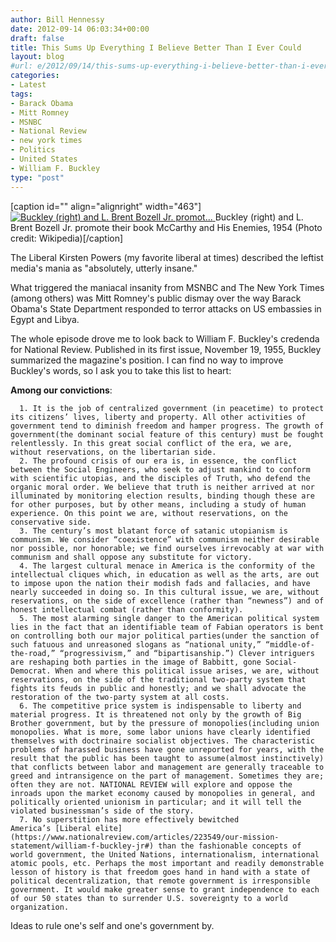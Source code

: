 ```yaml
---
author: Bill Hennessy
date: 2012-09-14 06:03:34+00:00
draft: false
title: This Sums Up Everything I Believe Better Than I Ever Could
layout: blog
#url: e/2012/09/14/this-sums-up-everything-i-believe-better-than-i-ever-could/
categories:
- Latest
tags:
- Barack Obama
- Mitt Romney
- MSNBC
- National Review
- new york times
- Politics
- United States
- William F. Buckley
type: "post"
---
```


[caption id="" align="alignright" width="463"][![Buckley (right) and L. Brent Bozell Jr. promot...](https://upload.wikimedia.org/wikipedia/en/1/19/Bozell%26Buckley%2C1954.jpg)
](https://en.wikipedia.org/wiki/File:Bozell%26Buckley%2C1954.jpg) Buckley (right) and L. Brent Bozell Jr. promote their book McCarthy and His Enemies, 1954 (Photo credit: Wikipedia)[/caption]

The Liberal Kirsten Powers (my favorite liberal at times) described the leftist media's mania as "absolutely, utterly insane."

What triggered the maniacal insanity from MSNBC and The New York Times (among others) was Mitt Romney's public dismay over the way Barack Obama's State Department responded to terror attacks on US embassies in Egypt and Libya.

The whole episode drove me to look back to William F. Buckley's credenda for National Review. Published in its first issue, November 19, 1955, Buckley summarized the magazine's position. I can find no way to improve Buckley's words, so I ask you to take this list to heart:

**Among our convictions**:



	  1. It is the job of centralized government (in peacetime) to protect its citizens’ lives, liberty and property. All other activities of government tend to diminish freedom and hamper progress. The growth of government(the dominant social feature of this century) must be fought relentlessly. In this great social conflict of the era, we are, without reservations, on the libertarian side.
	  2. The profound crisis of our era is, in essence, the conflict between the Social Engineers, who seek to adjust mankind to conform with scientific utopias, and the disciples of Truth, who defend the organic moral order. We believe that truth is neither arrived at nor illuminated by monitoring election results, binding though these are for other purposes, but by other means, including a study of human experience. On this point we are, without reservations, on the conservative side.
	  3. The century’s most blatant force of satanic utopianism is communism. We consider “coexistence” with communism neither desirable nor possible, nor honorable; we find ourselves irrevocably at war with communism and shall oppose any substitute for victory.
	  4. The largest cultural menace in America is the conformity of the intellectual cliques which, in education as well as the arts, are out to impose upon the nation their modish fads and fallacies, and have nearly succeeded in doing so. In this cultural issue, we are, without reservations, on the side of excellence (rather than “newness”) and of honest intellectual combat (rather than conformity).
	  5. The most alarming single danger to the American political system lies in the fact that an identifiable team of Fabian operators is bent on controlling both our major political parties(under the sanction of such fatuous and unreasoned slogans as “national unity,” “middle-of-the-road,” “progressivism,” and “bipartisanship.”) Clever intriguers are reshaping both parties in the image of Babbitt, gone Social-Democrat. When and where this political issue arises, we are, without reservations, on the side of the traditional two-party system that fights its feuds in public and honestly; and we shall advocate the restoration of the two-party system at all costs.
	  6. The competitive price system is indispensable to liberty and material progress. It is threatened not only by the growth of Big Brother government, but by the pressure of monopolies(including union monopolies. What is more, some labor unions have clearly identified themselves with doctrinaire socialist objectives. The characteristic problems of harassed business have gone unreported for years, with the result that the public has been taught to assume(almost instinctively) that conflicts between labor and management are generally traceable to greed and intransigence on the part of management. Sometimes they are; often they are not. NATIONAL REVIEW will explore and oppose the inroads upon the market economy caused by monopolies in general, and politically oriented unionism in particular; and it will tell the violated businessman’s side of the story.
	  7. No superstition has more effectively bewitched America’s [Liberal elite](https://www.nationalreview.com/articles/223549/our-mission-statement/william-f-buckley-jr#) than the fashionable concepts of world government, the United Nations, internationalism, international atomic pools, etc. Perhaps the most important and readily demonstrable lesson of history is that freedom goes hand in hand with a state of political decentralization, that remote government is irresponsible government. It would make greater sense to grant independence to each of our 50 states than to surrender U.S. sovereignty to a world organization.

Ideas to rule one's self and one's government by.
